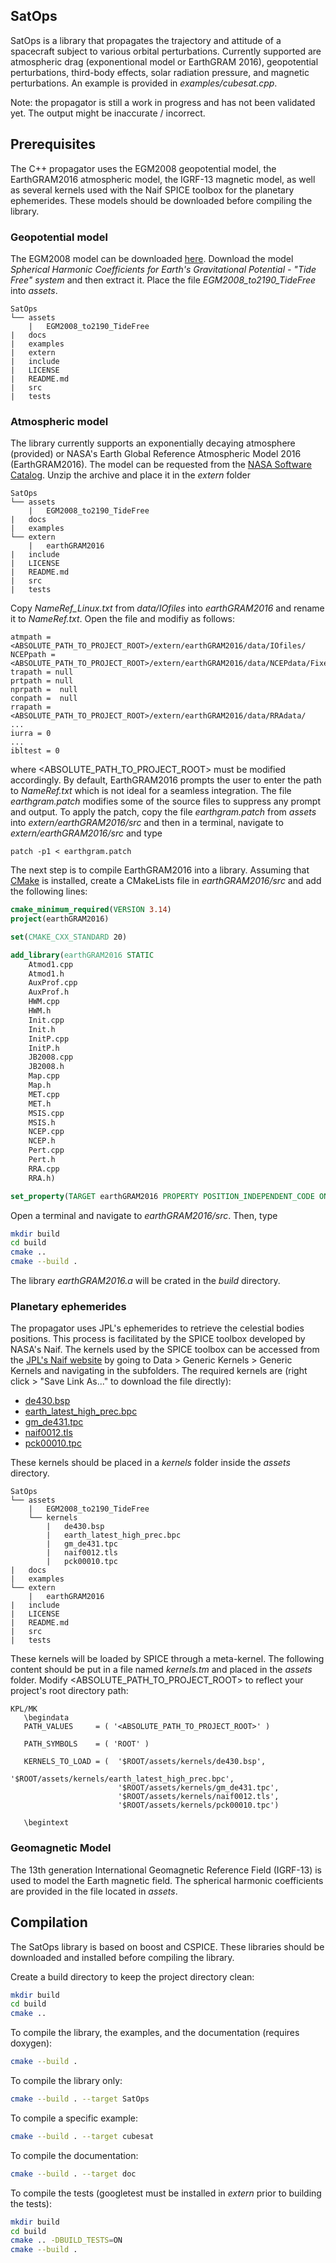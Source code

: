 ## SatOps

SatOps is a library that propagates the trajectory and attitude of a spacecraft subject to various orbital perturbations. Currently supported are atmospheric drag (exponentional model or EarthGRAM 2016), geopotential perturbations, third-body effects, solar radiation pressure, and magnetic perturbations. An example is provided in *examples/cubesat.cpp*.

Note: the propagator is still a work in progress and has not been validated yet. The output might be inaccurate / incorrect.

## Prerequisites

The C++ propagator uses the EGM2008 geopotential model, the EarthGRAM2016 atmospheric model, the IGRF-13 magnetic model, as well as several kernels used with the Naif SPICE toolbox for the planetary ephemerides. These models should be downloaded before compiling the library.

### Geopotential model
The EGM2008 model can be downloaded [here](http://earth-info.nga.mil/GandG/wgs84/gravitymod/egm2008/first_release.html). Download the model *Spherical Harmonic Coefficients for Earth's Gravitational Potential - "Tide Free" system* and then extract it. Place the file *EGM2008_to2190_TideFree* into *assets*.

```
SatOps
└── assets
    |   EGM2008_to2190_TideFree
|   docs
|   examples
|   extern
|   include
|   LICENSE
|   README.md
|   src
|   tests
```

### Atmospheric model
The library currently supports an exponentially decaying atmosphere (provided) or NASA's Earth Global Reference Atmospheric Model 2016 (EarthGRAM2016). The model can be requested from the [NASA Software Catalog](https://software.nasa.gov/software/MFS-32780-2). Unzip the archive and place it in the *extern* folder

```
SatOps
└── assets
    |   EGM2008_to2190_TideFree 	
|   docs
|   examples
└── extern
    |   earthGRAM2016
|   include
|   LICENSE
|   README.md
|   src
|   tests
```

Copy *NameRef_Linux.txt* from *data/IOfiles* into *earthGRAM2016* and rename it to *NameRef.txt*. Open the file and modifiy as follows:

    atmpath = <ABSOLUTE_PATH_TO_PROJECT_ROOT>/extern/earthGRAM2016/data/IOfiles/
    NCEPpath = <ABSOLUTE_PATH_TO_PROJECT_ROOT>/extern/earthGRAM2016/data/NCEPdata/FixedBin/
    trapath = null
    prtpath = null
    nprpath =  null
    conpath =  null
    rrapath = <ABSOLUTE_PATH_TO_PROJECT_ROOT>/extern/earthGRAM2016/data/RRAdata/
    ...
    iurra = 0
    ...
    ibltest = 0

where <ABSOLUTE_PATH_TO_PROJECT_ROOT> must be modified accordingly. By default, EarthGRAM2016 prompts the user to enter the path to *NameRef.txt* which is not ideal for a seamless integration. The file *earthgram.patch* modifies some of the source files to suppress any prompt and output. To apply the patch, copy the file *earthgram.patch* from *assets* into *extern/earthGRAM2016/src* and then in a terminal, navigate to *extern/earthGRAM2016/src* and type

    patch -p1 < earthgram.patch

The next step is to compile EarthGRAM2016 into a library. Assuming that [CMake](https://cmake.org/) is installed, create a CMakeLists file in *earthGRAM2016/src* and add the following lines:

```cmake
cmake_minimum_required(VERSION 3.14)
project(earthGRAM2016)

set(CMAKE_CXX_STANDARD 20)

add_library(earthGRAM2016 STATIC
    Atmod1.cpp
    Atmod1.h
    AuxProf.cpp
    AuxProf.h
    HWM.cpp
    HWM.h
    Init.cpp
    Init.h
    InitP.cpp
    InitP.h
    JB2008.cpp
    JB2008.h
    Map.cpp
    Map.h
    MET.cpp
    MET.h
    MSIS.cpp
    MSIS.h
    NCEP.cpp
    NCEP.h
    Pert.cpp
    Pert.h
    RRA.cpp
    RRA.h)

set_property(TARGET earthGRAM2016 PROPERTY POSITION_INDEPENDENT_CODE ON)
```

Open a terminal and navigate to *earthGRAM2016/src*. Then, type

```zsh
mkdir build
cd build
cmake ..
cmake --build .
```

The library *earthGRAM2016.a* will be crated in the *build* directory.

### Planetary ephemerides
The propagator uses JPL's ephemerides to retrieve the celestial bodies positions. This process is facilitated by the SPICE toolbox developed by NASA's Naif. The kernels used by the SPICE toolbox can be accessed from the [JPL's Naif website](https://naif.jpl.nasa.gov/pub/naif/generic_kernels/) by going to Data > Generic Kernels > Generic Kernels and navigating in the subfolders. The required kernels are (right click > "Save Link As..." to download the file directly):
- [de430.bsp](https://naif.jpl.nasa.gov/pub/naif/generic_kernels/spk/planets/de430.bsp)
- [earth_latest_high_prec.bpc](https://naif.jpl.nasa.gov/pub/naif/generic_kernels/pck/earth_latest_high_prec.bpc)
- [gm_de431.tpc](https://naif.jpl.nasa.gov/pub/naif/generic_kernels/pck/gm_de431.tpc)
- [naif0012.tls](https://naif.jpl.nasa.gov/pub/naif/generic_kernels/lsk/naif0012.tls)
- [pck00010.tpc](https://naif.jpl.nasa.gov/pub/naif/generic_kernels/pck/pck00010.tpc)

These kernels should be placed in a *kernels* folder inside the *assets* directory.

```
SatOps
└── assets
    |   EGM2008_to2190_TideFree 
    └── kernels
        |   de430.bsp
        |   earth_latest_high_prec.bpc
        |   gm_de431.tpc
        |   naif0012.tls
        |   pck00010.tpc
|   docs
|   examples
└── extern
    |   earthGRAM2016
|   include
|   LICENSE
|   README.md
|   src
|   tests
```

These kernels will be loaded by SPICE through a meta-kernel. The following content should be put in a file named *kernels.tm* and placed in the *assets* folder. Modify <ABSOLUTE_PATH_TO_PROJECT_ROOT> to reflect your project's root directory path:

    KPL/MK
       \begindata
       PATH_VALUES     = ( '<ABSOLUTE_PATH_TO_PROJECT_ROOT>' )
       
       PATH_SYMBOLS    = ( 'ROOT' )
    
       KERNELS_TO_LOAD = (  '$ROOT/assets/kernels/de430.bsp',
                            '$ROOT/assets/kernels/earth_latest_high_prec.bpc',
                            '$ROOT/assets/kernels/gm_de431.tpc',
                            '$ROOT/assets/kernels/naif0012.tls',
                            '$ROOT/assets/kernels/pck00010.tpc')
     
       \begintext

### Geomagnetic Model

The 13th generation International Geomagnetic Reference Field (IGRF-13) is used to model the Earth magnetic field. The spherical harmonic coefficients are provided in the file located in *assets*.


## Compilation

The SatOps library is based on boost and CSPICE. These libraries should be downloaded and installed before compiling the library. 

Create a build directory to keep the project directory clean:

```zsh
mkdir build
cd build
cmake ..
```

To compile the library, the examples, and the documentation (requires doxygen):

```zsh
cmake --build . 
```

To compile the library only:

```zsh
cmake --build . --target SatOps
```

To compile a specific example:

```zsh
cmake --build . --target cubesat
```

To compile the documentation:

```zsh
cmake --build . --target doc
```

To compile the tests (googletest must be installed in *extern* prior to building the tests):

```zsh
mkdir build
cd build
cmake .. -DBUILD_TESTS=ON
cmake --build .
```


